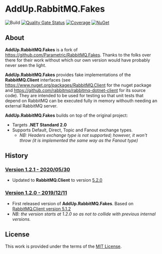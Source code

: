 # AddUp.RabbitMQ.Fakes

![Build](https://github.com/addupsolutions/AddUp.RabbitMQ.Fakes/workflows/Build/badge.svg)
[![Quality Gate Status](https://sonarcloud.io/api/project_badges/measure?project=addupsolutions_AddUp.RabbitMQ.Fakes&metric=alert_status)](https://sonarcloud.io/dashboard?id=addupsolutions_AddUp.RabbitMQ.Fakes)
[![Coverage](https://sonarcloud.io/api/project_badges/measure?project=addupsolutions_AddUp.RabbitMQ.Fakes&metric=coverage)](https://sonarcloud.io/dashboard?id=addupsolutions_AddUp.RabbitMQ.Fakes)
[![NuGet](https://img.shields.io/nuget/v/AddUp.RabbitMQ.Fakes.svg)](https://www.nuget.org/packages/AddUp.RabbitMQ.Fakes/)

## About

**AddUp.RabbitMQ.Fakes** is a fork of <https://github.com/Parametric/RabbitMQ.Fakes>. Thanks to the folks over there for their work without which our own version would have probably never seen the light.

**AddUp.RabbitMQ.Fakes** provides fake implementations of the **RabbitMQ.Client** interfaces (see <https://www.nuget.org/packages/RabbitMQ.Client> for the nuget package and <https://github.com/rabbitmq/rabbitmq-dotnet-client> for its source code). They are intended to be used for testing so that unit tests that depend on RabbitMQ can be executed fully in memory withouth needing an external RabbitMQ server.

**AddUp.RabbitMQ.Fakes** builds on top of the original project:

* Targets **.NET Standard 2.0**
* Supports Default, Direct, Topic and Fanout exchange types.
  * _NB: Headers exchange type is not supported; however, it won't throw (it is implemented the same way as the Fanout type)_

## History

### [Version 1.2.1 - 2020/05/30](https://github.com/addupsolutions/AddUp.RabbitMQ.Fakes/releases/tag/v1.2.1)

* Updated to **RabbitMQ.Client** to version [5.2.0](https://github.com/rabbitmq/rabbitmq-dotnet-client/blob/master/CHANGELOG.md#changes-between-512-and-520)

### [Version 1.2.0 - 2019/12/11](https://github.com/addupsolutions/AddUp.RabbitMQ.Fakes/releases/tag/v1.2.0)

* First released version of **AddUp.RabbitMQ.Fakes**. Based on [RabbitMQ.Client version 5.1.2](https://www.nuget.org/packages/RabbitMQ.Client/5.1.2)
* _NB: the version starts at 1.2.0 so as not to collide with previous internal versions._

## License

This work is provided under the terms of the [MIT License](LICENSE).
